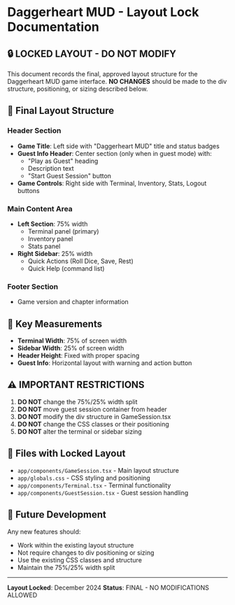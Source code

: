 # Daggerheart MUD - Layout Lock Documentation

## 🔒 LOCKED LAYOUT - DO NOT MODIFY

This document records the final, approved layout structure for the Daggerheart MUD game interface. **NO CHANGES** should be made to the div structure, positioning, or sizing described below.

## 📐 Final Layout Structure

### Header Section
- **Game Title**: Left side with "Daggerheart MUD" title and status badges
- **Guest Info Header**: Center section (only when in guest mode) with:
  - "Play as Guest" heading
  - Description text
  - "Start Guest Session" button
- **Game Controls**: Right side with Terminal, Inventory, Stats, Logout buttons

### Main Content Area
- **Left Section**: 75% width
  - Terminal panel (primary)
  - Inventory panel
  - Stats panel
- **Right Sidebar**: 25% width
  - Quick Actions (Roll Dice, Save, Rest)
  - Quick Help (command list)

### Footer Section
- Game version and chapter information

## 🎯 Key Measurements
- **Terminal Width**: 75% of screen width
- **Sidebar Width**: 25% of screen width
- **Header Height**: Fixed with proper spacing
- **Guest Info**: Horizontal layout with warning and action button

## ⚠️ IMPORTANT RESTRICTIONS
1. **DO NOT** change the 75%/25% width split
2. **DO NOT** move guest session container from header
3. **DO NOT** modify the div structure in GameSession.tsx
4. **DO NOT** change the CSS classes or their positioning
5. **DO NOT** alter the terminal or sidebar sizing

## 📝 Files with Locked Layout
- `app/components/GameSession.tsx` - Main layout structure
- `app/globals.css` - CSS styling and positioning
- `app/components/Terminal.tsx` - Terminal functionality
- `app/components/GuestSession.tsx` - Guest session handling

## 🔧 Future Development
Any new features should:
- Work within the existing layout structure
- Not require changes to div positioning or sizing
- Use the existing CSS classes and structure
- Maintain the 75%/25% width split

---
**Layout Locked**: December 2024
**Status**: FINAL - NO MODIFICATIONS ALLOWED
